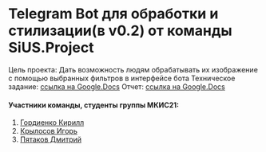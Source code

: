 # Telegram Bot для обработки и стилизации(в v0.2) от команды SiUS.Project
Цель проекта: Дать возможность людям обрабатывать их изображение с помощью выбранных фильтров в интерфейсе бота
Техническое задание: [ссылка на Google.Docs](https://docs.google.com/document/d/1shOYLaXHshp9EgL5kw7tha0iFfXig3wc/edit) 
Отчет: [ссылка на Google.Docs](https://docs.google.com/document/d/15S9r-M05tnoPMe8i-QwRQDKkfYbFcMQi/edit)

#### Участники команды, студенты группы МКИС21:
1. [Гордиенко Кирилл](https://github.com/k1dobu3)
2. [Крылосов Игорь](https://github.com/ygriks)
3. [Пятаков Дмитрий](https://github.com/Dllpi)
